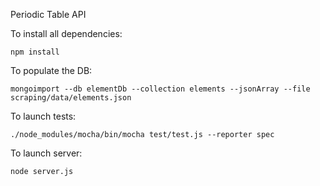 Periodic Table API

To install all dependencies:

`npm install`

To populate the DB:

`mongoimport --db elementDb --collection elements --jsonArray --file scraping/data/elements.json`

To launch tests:

`./node_modules/mocha/bin/mocha test/test.js --reporter spec`

To launch server:

`node server.js`
